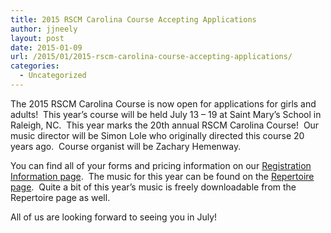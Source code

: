 ```yaml
---
title: 2015 RSCM Carolina Course Accepting Applications
author: jjneely
layout: post
date: 2015-01-09
url: /2015/01/2015-rscm-carolina-course-accepting-applications/
categories:
  - Uncategorized
---
```

The 2015 RSCM Carolina Course is now open for applications for girls and adults!  This year&#8217;s course will be held July 13 &#8211; 19 at Saint Mary&#8217;s School in Raleigh, NC.  This year marks the 20th annual RSCM Carolina Course!  Our music director will be Simon Lole who originally directed this course 20 years ago.  Course organist will be Zachary Hemenway.

You can find all of your forms and pricing information on our [Registration Information page][1].  The music for this year can be found on the [Repertoire page][2].  Quite a bit of this year&#8217;s music is freely downloadable from the Repertoire page as well.

All of us are looking forward to seeing you in July!

 [1]: /course-information/registration-and-forms/ "Registration Information"
 [2]: /course-information/repertoire/